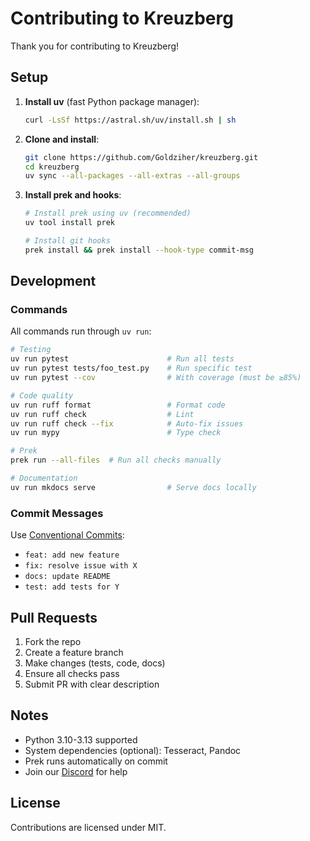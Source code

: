 # Contributing to Kreuzberg

Thank you for contributing to Kreuzberg!

## Setup

1. **Install uv** (fast Python package manager):

    ```bash
    curl -LsSf https://astral.sh/uv/install.sh | sh
    ```

1. **Clone and install**:

    ```bash
    git clone https://github.com/Goldziher/kreuzberg.git
    cd kreuzberg
    uv sync --all-packages --all-extras --all-groups
    ```

1. **Install prek and hooks**:

    ```bash
    # Install prek using uv (recommended)
    uv tool install prek

    # Install git hooks
    prek install && prek install --hook-type commit-msg
    ```

## Development

### Commands

All commands run through `uv run`:

```bash
# Testing
uv run pytest                      # Run all tests
uv run pytest tests/foo_test.py    # Run specific test
uv run pytest --cov                # With coverage (must be ≥85%)

# Code quality
uv run ruff format                 # Format code
uv run ruff check                  # Lint
uv run ruff check --fix            # Auto-fix issues
uv run mypy                        # Type check

# Prek
prek run --all-files  # Run all checks manually

# Documentation
uv run mkdocs serve                # Serve docs locally
```

### Commit Messages

Use [Conventional Commits](https://www.conventionalcommits.org/):

- `feat: add new feature`
- `fix: resolve issue with X`
- `docs: update README`
- `test: add tests for Y`

## Pull Requests

1. Fork the repo
1. Create a feature branch
1. Make changes (tests, code, docs)
1. Ensure all checks pass
1. Submit PR with clear description

## Notes

- Python 3.10-3.13 supported
- System dependencies (optional): Tesseract, Pandoc
- Prek runs automatically on commit
- Join our [Discord](https://discord.gg/pXxagNK2zN) for help

## License

Contributions are licensed under MIT.
